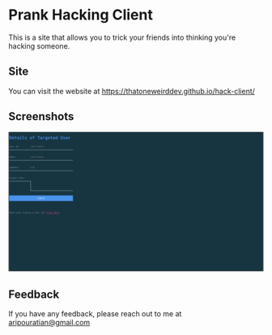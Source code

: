 # Prank Hacking Client

This is a site that allows you to trick your friends into thinking you're hacking someone.

## Site
You can visit the website at https://thatoneweirddev.github.io/hack-client/
## Screenshots

![App Screenshot](/screenshots/details)


## Feedback

If you have any feedback, please reach out to me at aripouratian@gmail.com

